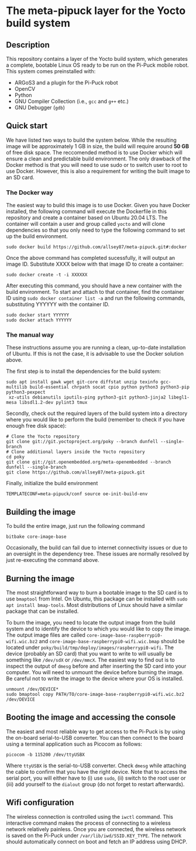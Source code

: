 # The meta-pipuck layer for the Yocto build system

## Description
This repository contains a layer of the Yocto build system, which generates a complete, bootable Linux OS ready to be run on the Pi-Puck mobile robot. This system comes preinstalled with:
- ARGoS3 and a plugin for the Pi-Puck robot
- OpenCV
- Python
- GNU Compiler Collection (i.e., `gcc` and `g++` etc.)
- GNU Debugger (`gdb`)

## Quick start
We have listed two ways to build the system below. While the resulting image will be approximately 1 GB in size, the build will require around **50 GB** of free disk space. The reccomended method is to use Docker which will ensure a clean and predictable build environment. The only drawback of the Docker method is that you will need to use sudo or to switch user to root to use Docker. However, this is also a requirement for writing the built image to an SD card.

### The Docker way
The easiest way to build this image is to use Docker. Given you have Docker installed, the following command will execute the Dockerfile in this repository and create a container based on Ubuntu 20.04 LTS. The container will contain a user and group called `yocto` and will clone dependencies so that you only need to type the following command to set up the build environment.

```
sudo docker build https://github.com/allsey87/meta-pipuck.git#:docker
```
Once the above command has completed sucessfully, it will output an image ID. Substitute XXXX below with that image ID to create a container:
```
sudo docker create -t -i XXXXXX
```
After executing this command, you should have a new container with the build environment. To start and attach to that container, find the container ID using `sudo docker container list -a` and run the following commands, substituting YYYYYY with the container ID.

```
sudo docker start YYYYYY
sudo docker attach YYYYYY
```

### The manual way
These instructions assume you are running a clean, up-to-date installation of Ubuntu. If this is not the case, it is advisable to use the Docker solution above. 

The first step is to install the dependencies for the build system:
```
sudo apt install gawk wget git-core diffstat unzip texinfo gcc-multilib build-essential chrpath socat cpio python python3 python3-pip python3-pexpect
 xz-utils debianutils iputils-ping python3-git python3-jinja2 libegl1-mesa libsdl1.2-dev pylint3 tmux
```

Secondly, check out the required layers of the build system into a directory where you would like to perform the build (remember to check if you have enough free disk space):
```
# Clone the Yocto repository
git clone git://git.yoctoproject.org/poky --branch dunfell --single-branch
# Clone additional layers inside the Yocto repository
cd poky
git clone git://git.openembedded.org/meta-openembedded --branch dunfell --single-branch
git clone https://github.com/allsey87/meta-pipuck.git
```

Finally, initialize the build environment
```
TEMPLATECONF=meta-pipuck/conf source oe-init-build-env
```

## Building the image
To build the entire image, just run the following command
```
bitbake core-image-base
```

Occasionally, the build can fail due to internet connectivity issues or due to an oversight in the dependency tree. These issues are normally resolved by just re-executing the command above.

## Burning the image
The most straightforward way to burn a bootable image to the SD card is to use `bmaptool` from Intel. On Ubuntu, this package can be installed with `sudo apt install bmap-tools`. Most distributions of Linux should have a similar package that can be installed.

To burn the image, you need to locate the output image from the build system and to identify the device to which you would like to copy the image. The output image files are called `core-image-base-raspberrypi0-wifi.wic.bz2` and `core-image-base-raspberrypi0-wifi.wic.bmap` should be located under `poky/build/tmp/deploy/images/raspberrypi0-wifi`. The device (probably an SD card) that you want to write to will usually be something like `/dev/sdX` or `/dev/mmcX`. The easiest way to find out is to inspect the output of `dmesg` before and after inserting the SD card into your computer. You will need to unmount the device before burning the image. Be careful not to write the image to the device where your OS is installed.

```
unmount /dev/DEVICE*
sudo bmaptool copy PATH/TO/core-image-base-raspberrypi0-wifi.wic.bz2 /dev/DEVICE
```

## Booting the image and accessing the console
The easiest and most reliable way to get access to the Pi-Puck is by using the on-board serial-to-USB converter. You can then connect to the board using a terminal application such as Picocom as follows:
```
picocom -b 115200 /dev/ttyUSBX
```
Where `ttyUSBX` is the serial-to-USB converter. Check `dmesg` while attaching the cable to confirm that you have the right device. Note that to access the serial port, you will either have to (i) use `sudo`, (ii) switch to the root user or (iii) add yourself to the `dialout` group (do not forget to restart afterwards).

## Wifi configuration
The wireless connection is controlled using the `iwctl` command. This interactive command makes the process of connecting to a wireless network relatively painless. Once you are connected, the wireless network is saved on the Pi-Puck under `/var/lib/iwd/SSID.KEY_TYPE`. The network should automatically connect on boot and fetch an IP address using DHCP.


